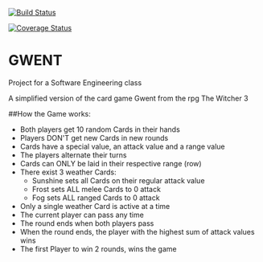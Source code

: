 [![Build Status](https://travis-ci.com/StefanGrad/Gwent-SE.svg?branch=workingVer)](https://travis-ci.com/StefanGrad/Gwent-SE)

[![Coverage Status](https://coveralls.io/repos/github/StefanGrad/Gwent-SE/badge.svg?branch=workingVer)](https://coveralls.io/github/StefanGrad/Gwent-SE?branch=workingVer)

# GWENT
Project for a Software Engineering class

A simplified version of the card game Gwent from the rpg The Witcher 3


##How the Game works:

* Both players get 10 random Cards in their hands
* Players DON'T get new Cards in new rounds
* Cards have a special value, an attack value and a range value
* The players alternate their turns
* Cards can ONLY be laid in their respective range (row)
* There exist 3 weather Cards:
    - Sunshine sets all Cards on their regular attack value
    - Frost sets ALL melee Cards to 0 attack
    - Fog sets ALL ranged Cards to 0 attack
 * Only a single weather Card is active at a time
 * The current player can pass any time
 * The round ends when both players pass
 * When the round ends, the player with the highest sum of attack values wins
 * The first Player to win 2 rounds, wins the game        